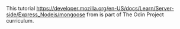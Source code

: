 This tutorial https://developer.mozilla.org/en-US/docs/Learn/Server-side/Express_Nodejs/mongoose from is part of The Odin Project curriculum.